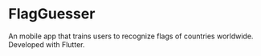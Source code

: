 # FlagGuesser
An mobile app that trains users to recognize flags of countries worldwide. Developed with Flutter.
